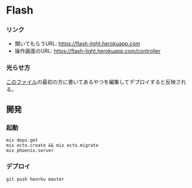# Flash

### リンク

- 開いてもらうURL: https://flash-light.herokuapp.com
- 操作画面のURL: https://flash-light.herokuapp.com/controller

### 光らせ方

[このファイル](https://git.pepabo.com/Joe-noh/flash/blob/master/lib/flash/manager.ex)の最初の方に書いてあるやつを編集してデプロイすると反映される。

## 開発

### 起動

```
mix deps.get
mix ecto.create && mix ecto.migrate
mix phoenix.server
```

### デプロイ

```
git push heorku master
```
